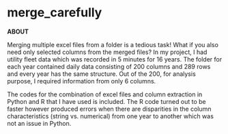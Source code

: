 # merge_carefully

**ABOUT**

Merging multiple excel files from a folder is a tedious task! What if you also need only selected columns from the merged files? 
In my project, I had utility fleet data which was recorded in 5 minutes for 16 years. The folder for each year contained daily data consisting of 200 columns and 289 rows and every year has the same structure. Out of the 200, for analysis purpose, I required information from only 6 columns.

The codes for the combination of excel files and column extraction in Python and R that I have used is included. The R code turned out to be faster however produced errors when there are disparities in the column characteristics (string vs. numerical) from one year to another which was not an issue in Python.
